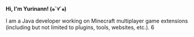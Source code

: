 **Hi, I'm Yurinann! (๑´∀`๑)**

I am a Java developer working on Minecraft multiplayer game extensions (including but not limited to plugins, tools, websites, etc.).
6
